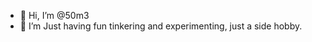 - 👋 Hi, I’m @50m3
- 👀 I’m Just having fun tinkering and experimenting, just a side hobby.


<!---
50m3/50m3 is a ✨ special ✨ repository because its `README.md` (this file) appears on your GitHub profile.
You can click the Preview link to take a look at your changes.
--->
